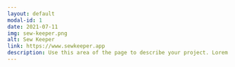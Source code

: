 ```yaml
---
layout: default
modal-id: 1
date: 2021-07-11
img: sew-keeper.png
alt: Sew Keeper
link: https://www.sewkeeper.app
description: Use this area of the page to describe your project. Lorem ipsum dolor sit amet, consectetur adipisicing elit. Mollitia neque assumenda ipsam nihil, molestias magnam, recusandae quos quis inventore quisquam velit asperiores, vitae? Reprehenderit soluta, eos quod consequuntur itaque. Nam.
---
```


